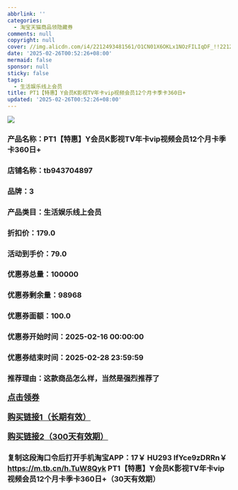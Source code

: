 ```yaml
---
abbrlink: ''
categories:
  - 淘宝天猫商品领隐藏券
comments: null
copyright: null
cover: //img.alicdn.com/i4/2212493481561/O1CN01X6OKLx1NOzFILIqDF_!!2212493481561.png
date: '2025-02-26T00:52:26+08:00'
mermaid: false
sponsor: null
sticky: false
tags:
  - 生活娱乐线上会员
title: PT1【特惠】Y会员K影视TV年卡vip视频会员12个月卡季卡360日+
updated: '2025-02-26T00:52:26+08:00'
--- 
```


![](//img.alicdn.com/i4/2212493481561/O1CN01X6OKLx1NOzFILIqDF_!!2212493481561.png)

### 产品名称：PT1【特惠】Y会员K影视TV年卡vip视频会员12个月卡季卡360日+
### 店铺名称：tb943704897
### 品牌：3	
### 产品类目：生活娱乐线上会员
### 折扣价：179.0
### 活动到手价：79.0
### 优惠券总量：100000
### 优惠券剩余量：98968
### 优惠券面额：100.0
### 优惠券开始时间：2025-02-16 00:00:00	
### 优惠券结束时间：2025-02-28 23:59:59	
### 推荐理由：这款商品怎么样，当然是强烈推荐了

<p style="font-size: 18px; font-weight: bold;">
  <a href="https://uland.taobao.com/coupon/edetail?e=jmJqpqjHVW6lhHvvyUNXZfh8CuWt5YH5OVuOuRD5gLJMmdsrkidbOWBzzpT26idJxL1lrs97LKVZtXQThlgYefq%2BDqq%2BEGm2k9i3eJ5fhI11FzOPSJniNaVf7dmaW%2BAqRSHvQe2jOLZ9pbNCYX0I%2BPP%2BWUTgK%2F%2B0I%2BtaUgbudUxA%2B536asYsLWVfKa%2BhVnNDS%2F%2F18dhJY885AP3PgYmU6JjB6TX2HR3QQ5WKStDdyeTLAJho1Tgm24y1rRo98IyIzxHHRjXbSzC3GXpSbfs48lIXOheMUS9JndAdcBeY1xYUwOjFk2%2FyQnCmuTdeqbIubhcQpH5PSfdH9TgzspYS3SUzVkkdwsIm&traceId=0b515d4517407227641888116d126c&union_lens=lensId%3AOPT%401740722769%40212ab8b8_0df9_1954b298e11_624a%4001%40eyJmbG9vcklkIjo3MzM1NH0ie" target="_blank">点击领券</a>
</p>
<p style="font-size: 18px; font-weight: bold;">
  <a href="https://s.click.taobao.com/t?e=m%3D2%26s%3DrPERxvlImRpw4vFB6t2Z2ueEDrYVVa64LKpWJ%2Bin0XLjf2vlNIV67uW8xal2bDKcJYccVKkURIj3ID%2FV1RqsF4wnCJeELi4I%2FIEn%2BS1IjHAB0ghlTd7WlZVm%2FOAUUFw71qrpxiwMoCNxc1AtbZGVSw22LT77cJaZlWTtIyvF%2F%2BDNEPXytV9ALoS4zvCRUrquOhS6RpUQ6yrqH%2FbeUqdY5a4CamuL40w6Tce4ylMalosYOYz6uW6q8cZExTo9bRiuS6MAhF83wGePgysBSxHfUOXVLEPDWL24%2FufIeaShmLvWGPPZ03CRxGSNIxryG9FYV9kOTb0EqsjGDmntuH4VtA%3D%3D" target="_blank">购买链接1（长期有效）</a>
</p>
<p style="font-size: 18px; font-weight: bold;">
  <a href="https://s.click.taobao.com/eiNIRYs" target="_blank">购买链接2（300天有效期）</a>
</p>

### 复制这段淘口令后打开手机淘宝APP：17￥ HU293 IfYce9zDRRn￥ https://m.tb.cn/h.TuW8Qyk  PT1【特惠】Y会员K影视TV年卡vip视频会员12个月卡季卡360日+（30天有效期）
